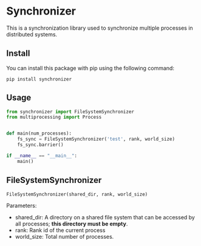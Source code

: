 # Synchronizer

This is a synchronization library used to synchronize multiple processes in distributed systems.

## Install

You can install this package with pip using the following command:

```shell
pip install synchronizer
```

## Usage

```python
from synchronizer import FileSystemSynchronizer
from multiprocessing import Process


def main(num_processes):
    fs_sync = FileSystemSynchronizer('test', rank, world_size)
    fs_sync.barrier()

if __name__ == "__main__":
    main()
```

## FileSystemSynchronizer

```python
FileSystemSynchronizer(shared_dir, rank, world_size)
```

Parameters:
- shared_dir: A directory on a shared file system that can be accessed by all processes; **this directory must be empty**.
- rank: Rank id of the current process
- world_size: Total number of processes.